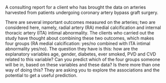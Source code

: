 A consulting report for a client who has brought the data on arteries harvested from patients undergoing coronary artery bypass graft surgery.

There are several important outcomes measured on the arteries; two are considered here, namely, radial artery (RA) medial calcification and internal thoracic artery (ITA) intimal abnormality.
The clients who carried out the study have thought about combining these two outcomes, which makes four groups (RA medial calcification: yes/no combined with ITA intimal abnormality yes/no).
The question they have is this: how are the explanatory variables age, gender, diabetes, ever smoked, PVD and CVD related to this variable? Can you predict which of the four groups someone will be in, based on these variables and these data? Is there more than one way of doing this? They are asking you to explore the associations and the potential to get a useful prediction.

